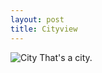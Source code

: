 ```yaml
---
layout: post
title: Cityview
---
```

![City](caleb542.github.io/images/hk_investments.jpg)
That's a city.


